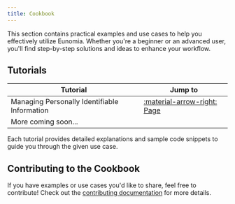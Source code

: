 ```yaml
---
title: Cookbook
---
```


This section contains practical examples and use cases to help you effectively utilize Eunomia. Whether you're a beginner or an advanced user, you'll find step-by-step solutions and ideas to enhance your workflow.

## Tutorials

| Tutorial                                     | Jump to                                        |
| -------------------------------------------- | ---------------------------------------------- |
| Managing Personally Identifiable Information | [:material-arrow-right: Page](pii_tutorial.md) |
| More coming soon...                          |                                                |

Each tutorial provides detailed explanations and sample code snippets to guide you through the given use case.

## Contributing to the Cookbook

If you have examples or use cases you'd like to share, feel free to contribute! Check out the [contributing documentation](../community/contribute.md) for more details.
